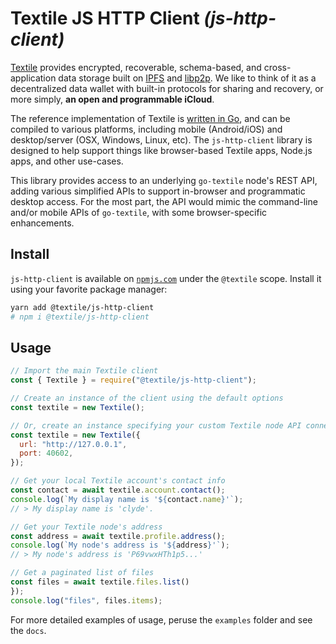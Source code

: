Textile JS HTTP Client _(js-http-client)_
=====================

[Textile](https://www.textile.io) provides encrypted, recoverable, schema-based, and cross-application data storage built on [IPFS](https://github.com/ipfs) and [libp2p](https://github.com/libp2p). We like to think of it as a decentralized data wallet with built-in protocols for sharing and recovery, or more simply, **an open and programmable iCloud**.

The reference implementation of Textile is [written in Go](https://github.com/textileio/go-textile), and can be compiled to various platforms, including mobile (Android/iOS) and desktop/server (OSX, Windows, Linux, etc). The `js-http-client` library is designed to help support things like browser-based Textile apps, Node.js apps, and other use-cases.

This library provides access to an underlying `go-textile` node's REST API, adding various simplified APIs to support in-browser and programmatic desktop access. For the most part, the API would mimic the command-line and/or mobile APIs of `go-textile`, with some browser-specific enhancements.

## Install

`js-http-client` is available on [`npmjs.com`](https://www.npmjs.com/package/@textile/js-http-client) under the `@textile` scope. Install it using your favorite package manager:

```sh
yarn add @textile/js-http-client
# npm i @textile/js-http-client
```

## Usage

```javascript
// Import the main Textile client
const { Textile } = require("@textile/js-http-client");

// Create an instance of the client using the default options
const textile = new Textile();

// Or, create an instance specifying your custom Textile node API connection
const textile = new Textile({
  url: "http://127.0.0.1",
  port: 40602,
});

// Get your local Textile account's contact info
const contact = await textile.account.contact();
console.log(`My display name is '${contact.name}'`);
// > My display name is 'clyde'.

// Get your Textile node's address
const address = await textile.profile.address();
console.log(`My node's address is '${address}'`);
// > My node's address is 'P69vwxHTh1p5...'

// Get a paginated list of files
const files = await textile.files.list()
});
console.log("files", files.items);
```

For more detailed examples of usage, peruse the `examples` folder and see the `docs`.